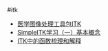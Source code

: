 #itk
* [医学图像处理工具包ITK](https://blog.csdn.net/clheang/article/details/44220843)
* [SimpleITK学习（一）基本概念](https://www.cnblogs.com/wzyuan/p/10493136.html)
* [ITK中的函数梳理和解释](https://zhuanlan.zhihu.com/p/102310834)

